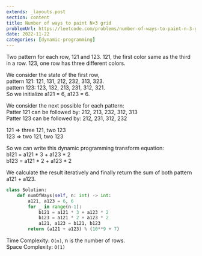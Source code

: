```yaml
---
extends: _layouts.post
section: content
title: Number of ways to paint N×3 grid
problemUrl: https://leetcode.com/problems/number-of-ways-to-paint-n-3-grid/
date: 2022-11-22
categories: [dynamic-programming]
---
```


Two pattern for each row, 121 and 123. 121, the first color same as the third in a row. 123, one row has three different colors.

We consider the state of the first row, <br/>
pattern 121: 121, 131, 212, 232, 313, 323.<br/>
pattern 123: 123, 132, 213, 231, 312, 321.<br/>
So we initialize a121 = 6, a123 = 6.

We consider the next possible for each pattern:<br/>
Patter 121 can be followed by: 212, 213, 232, 312, 313<br/>
Patter 123 can be followed by: 212, 231, 312, 232

121 => three 121, two 123<br/>
123 => two 121, two 123

So we can write this dynamic programming transform equation:<br/>
b121 = a121 * 3 + a123 * 2 <br/>
b123 = a121 * 2 + a123 * 2 

We calculate the result iteratively and finally return the sum of both pattern a121 + a123.

```python
class Solution:
    def numOfWays(self, n: int) -> int:
        a121, a123 = 6, 6
        for _ in range(n-1):
            b121 = a121 * 3 + a123 * 2
            b123 = a121 * 2 + a123 * 2
            a121, a123 = b121, b123
        return (a121 + a123) % (10**9 + 7)
```

Time Complexity: `O(n)`, n is the number of rows.<br/>
Space Complexity: `O(1)`